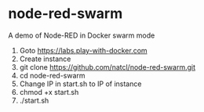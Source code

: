 # node-red-swarm
A demo of Node-RED in Docker swarm mode

1. Goto https://labs.play-with-docker.com
2. Create instance
3. git clone https://github.com/natcl/node-red-swarm.git
4. cd node-red-swarm
5. Change IP in start.sh to IP of instance
6. chmod +x start.sh
7. ./start.sh
